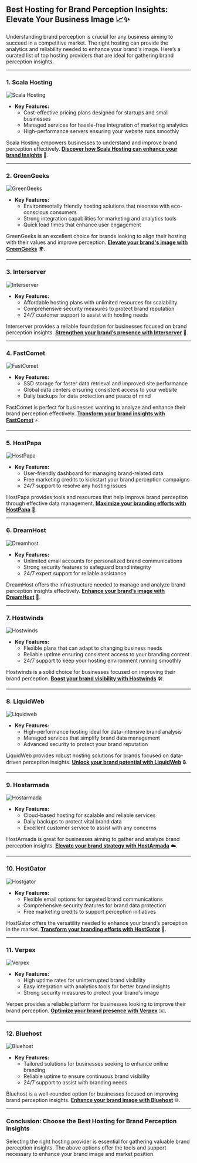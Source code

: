 ## Best Hosting for Brand Perception Insights: Elevate Your Business Image 📈✨

Understanding brand perception is crucial for any business aiming to succeed in a competitive market. The right hosting can provide the analytics and reliability needed to enhance your brand's image. Here’s a curated list of top hosting providers that are ideal for gathering brand perception insights.

---

### 1. Scala Hosting
![Scala Hosting](https://i.imgur.com/uJ5JIK3.png "Scala Web Hosting")

- **Key Features:**
  - Cost-effective pricing plans designed for startups and small businesses
  - Managed services for hassle-free integration of marketing analytics
  - High-performance servers ensuring your website runs smoothly

Scala Hosting empowers businesses to understand and improve brand perception effectively. **[Discover how Scala Hosting can enhance your brand insights](https://snipitx.com/scala-jy)** 🚀.

---

### 2. GreenGeeks
![GreenGeeks](https://i.imgur.com/eEwuntu.jpg "GreenGeeks Hosting")

- **Key Features:**
  - Environmentally friendly hosting solutions that resonate with eco-conscious consumers
  - Strong integration capabilities for marketing and analytics tools
  - Quick load times that enhance user engagement

GreenGeeks is an excellent choice for brands looking to align their hosting with their values and improve perception. **[Elevate your brand's image with GreenGeeks](https://snipitx.com/greengeeks-jy)** 🌍.

---

### 3. Interserver
![Interserver](https://i.imgur.com/OM5dOEW.jpeg "Interserver Hosting")

- **Key Features:**
  - Affordable hosting plans with unlimited resources for scalability
  - Comprehensive security measures to protect brand reputation
  - 24/7 customer support to assist with hosting needs

Interserver provides a reliable foundation for businesses focused on brand perception insights. **[Strengthen your brand’s presence with Interserver](https://snipitx.com/interserver-jy)** 💸.

---

### 4. FastComet
![FastComet](https://i.imgur.com/7qgXuWp.png "FastComet Hosting")

- **Key Features:**
  - SSD storage for faster data retrieval and improved site performance
  - Global data centers ensuring consistent access to your website
  - Daily backups for data protection and peace of mind

FastComet is perfect for businesses wanting to analyze and enhance their brand perception effectively. **[Transform your brand insights with FastComet](https://snipitx.com/fastcomet-jy)** ⚡️.

---

### 5. HostPapa
![HostPapa](https://i.imgur.com/ouDTkvl.jpeg "HostPapa Hosting")

- **Key Features:**
  - User-friendly dashboard for managing brand-related data
  - Free marketing credits to kickstart your brand perception campaigns
  - 24/7 support to resolve any hosting issues

HostPapa provides tools and resources that help improve brand perception through effective data management. **[Maximize your branding efforts with HostPapa](https://snipitx.com/hostpapa-jy)** 🎉.

---

### 6. DreamHost
![Dreamhost](https://i.imgur.com/rXIg8ip.jpeg "Dreamhost Hosting")

- **Key Features:**
  - Unlimited email accounts for personalized brand communications
  - Strong security features to safeguard brand integrity
  - 24/7 expert support for reliable assistance

DreamHost offers the infrastructure needed to manage and analyze brand perception insights effectively. **[Enhance your brand’s image with DreamHost](https://snipitx.com/dreamhost-jy)** 🌟.

---

### 7. Hostwinds
![Hostwinds](https://i.imgur.com/53aSNXx.jpeg "Hostwinds Hosting")

- **Key Features:**
  - Flexible plans that can adapt to changing business needs
  - Reliable uptime ensuring consistent access to your branding content
  - 24/7 support to keep your hosting environment running smoothly

Hostwinds is a solid choice for businesses focused on improving their brand perception. **[Boost your brand visibility with Hostwinds](https://snipitx.com/hostwinds-jy)** 🛠️.

---

### 8. LiquidWeb
![Liquidweb](https://i.imgur.com/4IvT9SC.jpeg "Liquidweb Hosting")

- **Key Features:**
  - High-performance hosting ideal for data-intensive brand analysis
  - Managed services that simplify brand data management
  - Advanced security to protect your brand reputation

LiquidWeb provides robust hosting solutions for brands focused on data-driven perception insights. **[Unlock your brand potential with LiquidWeb](https://snipitx.com/liquidweb-jy)** 🔒.

---

### 9. Hostarmada
![Hostarmada](https://i.imgur.com/KFbdf3o.jpeg "Hostarmada Hosting")

- **Key Features:**
  - Cloud-based hosting for scalable and reliable services
  - Daily backups to protect vital brand data
  - Excellent customer service to assist with any concerns

HostArmada is great for businesses aiming to gather and analyze brand perception insights. **[Elevate your brand strategy with HostArmada](https://snipitx.com/hostarmada-jy)** ☁️.

---

### 10. HostGator
![Hostgator](https://i.imgur.com/BcVkH57.jpeg "Hostgator Hosting")

- **Key Features:**
  - Flexible email options for targeted brand communications
  - Comprehensive security features for brand data protection
  - Free marketing credits to support perception initiatives

HostGator offers the versatility needed to enhance your brand’s perception in the market. **[Transform your branding efforts with HostGator](https://snipitx.com/hostgator-jy)** 🔑.

---

### 11. Verpex
![Verpex](https://i.imgur.com/6x5LhiS.jpeg "Verpex Hosting")

- **Key Features:**
  - High uptime rates for uninterrupted brand visibility
  - Easy integration with analytics tools for better brand insights
  - Strong security measures to protect your brand's image

Verpex provides a reliable platform for businesses looking to improve their brand perception. **[Optimize your brand presence with Verpex](https://snipitx.com/verpex-jy)** ✉️.

---

### 12. Bluehost
![Bluehost](https://i.imgur.com/PasFF9E.jpeg "Bluehost Hosting")

- **Key Features:**
  - Tailored solutions for businesses seeking to enhance online branding
  - Reliable uptime to ensure continuous brand visibility
  - 24/7 support to assist with branding needs

Bluehost is a well-rounded option for businesses focused on improving brand perception insights. **[Enhance your brand image with Bluehost](https://snipitx.com/bluehost-jy)** 🌐.

---

### Conclusion: Choose the Best Hosting for Brand Perception Insights
Selecting the right hosting provider is essential for gathering valuable brand perception insights. The above options offer the tools and support necessary to enhance your brand image and market position.
